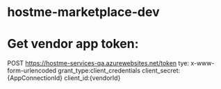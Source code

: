 # hostme-marketplace-dev

# Get vendor app token:
POST https://hostme-services-qa.azurewebsites.net/token
tye:  x-www-form-urlencoded
grant_type:client_credentials
client_secret:{AppConnectionId}
client_id:{vendorId}


